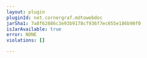 ```yaml
---
layout: plugin
pluginId: net.cornergraf.mdtowebdoc
jarSha1: 7a8f62886c3e93b9178cf936f7ec655e186b90f0
isJarAvailable: true
error: NONE
violations: []

---
```


